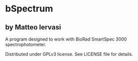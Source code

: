 # bSpectrum
by Matteo Iervasi
----------------
A program designed to work with BioRad SmartSpec 3000 spectrophotometer.

Distributed under GPLv3 license.
See LICENSE file for details.
